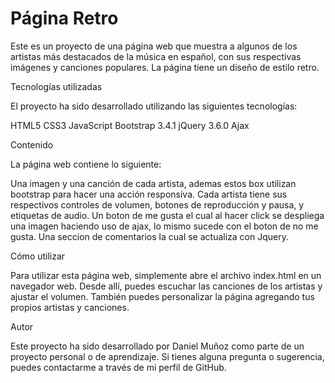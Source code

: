 # Página Retro

Este es un proyecto de una página web que muestra a algunos de los artistas más destacados de la música en español, con sus respectivas imágenes y canciones populares. La página tiene un diseño de estilo retro.

Tecnologías utilizadas

El proyecto ha sido desarrollado utilizando las siguientes tecnologías:

HTML5
CSS3
JavaScript
Bootstrap 3.4.1
jQuery 3.6.0
Ajax

Contenido

La página web contiene lo siguiente:

Una imagen y una canción de cada artista, ademas estos box utilizan bootstrap para hacer una acción responsiva.
Cada artista tiene sus respectivos controles de volumen, botones de reproducción y pausa, y etiquetas de audio.
Un boton de me gusta el cual al hacer click se despliega una imagen haciendo uso de ajax, lo mismo sucede con el boton de no me gusta.
Una seccion de comentarios la cual se actualiza con Jquery.

Cómo utilizar

Para utilizar esta página web, simplemente abre el archivo index.html en un navegador web. Desde allí, puedes escuchar las canciones de los artistas y ajustar el volumen. También puedes personalizar la página agregando tus propios artistas y canciones.

Autor

Este proyecto ha sido desarrollado por Daniel Muñoz como parte de un proyecto personal o de aprendizaje. Si tienes alguna pregunta o sugerencia, puedes contactarme a través de mi perfil de GitHub.
